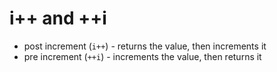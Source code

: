 # i++ and ++i

- post increment (`i++`) - returns the value, then increments it
- pre increment (`++i`) - increments the value, then returns it
